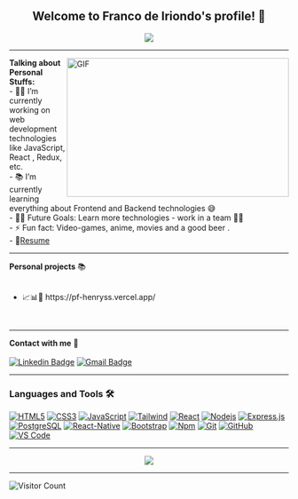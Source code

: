 <!--
**Knd0/FrancoDeIriondo** is a ✨ _special_ ✨ repository because its `README.md` (this file) appears on your GitHub profile.
-->


  <h2 align="center">
    Welcome to Franco de Iriondo's profile! 👋
  </h2>
  
  <div align="center">
   <img align="center" src="https://readme-typing-svg.herokuapp.com/?lines=Full%20Stack%20Developer;Always%20learning%20new%20things&font=Fira%20Code&center=true&width=440&height=45&color=f75c7e&vCenter=true&size=22">

  </div>


---
<img  align="right" height="250px" width="400px" alt="GIF" src = https://camo.githubusercontent.com/fa73289736064aba480d0708da37d7aa183a8c3e2bcc2f58c54285a3bbbeecc1/68747470733a2f2f7777772e61616c7068612e6e65742f77702d636f6e74656e742f75706c6f6164732f323032302f31322f66756c6c2d737461636b2d646576656c6f706d656e742e676966>

  **Talking about Personal Stuffs:** </br>
    - 👨‍💻 I’m currently working on web development technologies like JavaScript, React , Redux, etc.</br>
    - 📚 I’m currently learning everything about Frontend and Backend technologies 😅 </br>
    - 💪🏼 Future Goals: Learn more technologies - work in a team 💪🏼</br>
    - ⚡ Fun fact: Video-games, anime, movies and a good beer .</br>
    - 📝[Resume](https://github.com/Knd0/Knd0/blob/main/CV%20INGLES.pdf)</br>

 
---
**Personal projects** 📚 </br></br>
<ul>
 <li>📈📊🚗 https://pf-henryss.vercel.app/</li>
</ul>
<br />

---
**Contact with me** 📝 </br></br>
[![Linkedin Badge](https://img.shields.io/badge/-LinkedIn-blue?style=flat-square&logo=Linkedin&logoColor=white&link=https://www.linkedin.com/in/franco-de-iriondo-686585220/)](https://www.linkedin.com/in/franco-de-iriondo-686585220/) 
[![Gmail Badge](https://img.shields.io/badge/-Gmail-c14438?style=flat-square&logo=Gmail&logoColor=white&link=mailto:multifranco0@gmail.com)](mailto:multifranco0@gmail.com)
<br />

---

### Languages and Tools 🛠 

[![HTML5](https://img.shields.io/badge/-HTML5-%23E44D27?style=flat-square&logo=html5&logoColor=ffffff&link=https://github.com/Knd0)](https://github.com/Knd0)
[![CSS3](https://img.shields.io/badge/-CSS3-%231572B6?style=flat-square&logo=css3&link=https://github.com/Knd0)](https://github.com/Knd0)
[![JavaScript](https://img.shields.io/badge/-JavaScript-%23F7DF1C?style=flat-square&logo=javascript&logoColor=000000&labelColor=%23F7DF1C&color=%23FFCE5A&link=https://github.com/Knd0)](https://github.com/Knd0)
[![Tailwind](https://img.shields.io/badge/-Tailwind-%23E44D27?style=flat-square&logo=tailwindCss&logoColor=ffffff&link=https://github.com/Knd0)](https://github.com/Knd0)
[![React](https://img.shields.io/badge/-React-61DAFB?style=flat-square&logo=react&logoColor=ffffff&link=https://github.com/Knd0)](https://github.com/Knd0)
[![Nodejs](https://img.shields.io/badge/-Nodejs-339933?style=flat-square&logo=Node.js&logoColor=ffffff&link=https://github.com/Knd0)](https://github.com/Knd0)
<a href="#"><img alt="Express.js" src="https://img.shields.io/badge/Express.js-404d59.svg?logo=express&logoColor=white"></a>
[![PostgreSQL](https://img.shields.io/badge/-PostgreSQL-4169E1?style=flat-square&logo=postgresql&logoColor=ffffff&style=flat-square&link=https://github.com/Knd0)](https://github.com/Knd0)
[![React-Native](https://img.shields.io/badge/-React%E2%80%93Native-61DAFB?style=flat-square&logo=react&logoColor=ffffff&style=flat-square&link=https://github.com/Knd0)](https://github.com/Knd0)
[![Bootstrap](https://img.shields.io/badge/-Bootstrap-563D7C?style=flat-square&logo=Bootstrap&link=https://github.com/Knd0)](https://github.com/Knd0)
[![Npm](https://img.shields.io/badge/-npm-CB3837?style=flat-square&logo=npm&link=https://github.com/Knd0)](https://github.com/Knd0)
[![Git](https://img.shields.io/badge/-Git-%23F05032?style=flat-square&logo=git&logoColor=%23ffffff&link=https://github.com/Knd0)](https://github.com/Knd0)
[![GitHub](https://img.shields.io/badge/-GitHub-181717?style=flat-square&logo=github&link=https://github.com/Knd0)](https://github.com/Knd0)
[![VS Code](http://img.shields.io/badge/-VS%20Code-007ACC?style=flat-square&logo=visual-studio-code&logoColor=ffffff&link=https://github.com/Knd0)](https://github.com/Knd0)

---

<div align="center">
<img src="https://raw.githubusercontent.com/saadeghi/saadeghi/master/dino.gif"><br> 
</div> 

---

![Visitor Count](https://profile-counter.glitch.me/Knd0/count.svg)

